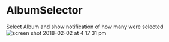 # AlbumSelector
Select Album and show notification of how many were selected
![screen shot 2018-02-02 at 4 17 31 pm](https://user-images.githubusercontent.com/24326243/35769654-0205903a-08c3-11e8-9cd4-9cd6dec96fe5.jpg)
